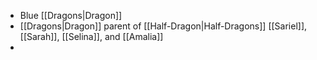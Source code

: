 - Blue [[Dragons|Dragon]]
- [[Dragons|Dragon]] parent of [[Half-Dragon|Half-Dragons]] [[Sariel]], [[Sarah]], [[Selina]], and [[Amalia]]
- 